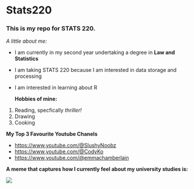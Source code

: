 # Stats220

### This is my repo for STATS 220. 

*A little about me:*

- I am currently in my second year undertaking a degree in **Law and Statistics**
- I am taking STATS 220 because I am interested in data storage and processing 
- I am interested in learning about R

  **Hobbies of mine:**

1. Reading, specfically *thriller!*
2. Drawing
3. Cooking

**My Top 3 Favourite Youtube Chanels**
- https://www.youtube.com/@SlushyNoobz
- https://www.youtube.com/@CodyKo
- https://www.youtube.com/@emmachamberlain

  
**A meme that captures how I currently feel about my university studies is:**


![](https://media.giphy.com/media/l0MYu38R0PPhIXe36/giphy.gif?cid=790b7611lr3o5otuqdpsnyiujq4vil1eyunyy8c4h9ac2dj4&ep=v1_gifs_search&rid=giphy.gif&ct=g)
